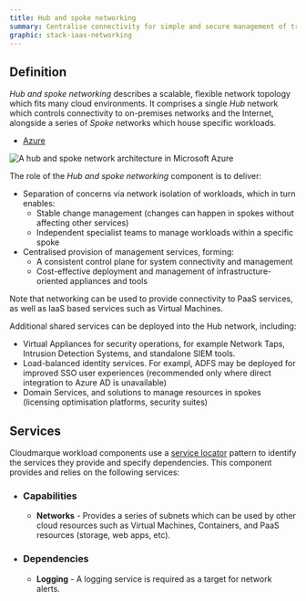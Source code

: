 ```yaml
---
title: Hub and spoke networking
summary: Centralise connectivity for simple and secure management of traffic flow between your cloud environment, on-premises systems, and the internet.
graphic: stack-iaas-networking
---
```

## Definition
_Hub and spoke networking_ describes a scalable, flexible network topology which fits many cloud environments. It comprises a single _Hub_ network which controls connectivity to on-premises networks and the Internet, alongside a series of _Spoke_ networks which house specific workloads.

<div class="card text-center">
  <div class="card-header">
    <ul class="nav nav-tabs card-header-tabs" role="tablist">
      <li class="nav-item">
        <a class="nav-link active" data-toggle="tab" href="#azure" role="tab" aria-controls="profile" aria-selected="true">Azure</a>
      </li>
    </ul>
  </div>
  <div class="card-body tab-content">
    <div class="tab-pane show active" id="azure" role="tabpanel" aria-labelledby="azure-tab">
      <img src="/assets/images/ref-arch/hub-spoke.svg" alt="A hub and spoke network architecture in Microsoft Azure">
    </div>
  </div>
</div>

The role of the _Hub and spoke networking_ component is to deliver:

 * Separation of concerns via network isolation of workloads, which in turn enables:
    * Stable change management (changes can happen in spokes without affecting other services)
    * Independent specialist teams to manage workloads within a specific spoke
 * Centralised provision of management services, forming:
    * A consistent control plane for system connectivity and management
    * Cost-effective deployment and management of infrastructure-oriented appliances and tools

Note that networking can be used to provide connectivity to PaaS services, as well as IaaS based services such as Virtual Machines.

Additional shared services can be deployed into the Hub network, including:

 * Virtual Appliances for security operations, for example Network Taps, Intrusion Detection Systems, and standalone SIEM tools.
 * Load-balanced identity services. For exampl, ADFS may be deployed for improved SSO user experiences (recommended only where direct integration to Azure AD is unavailable)
 * Domain Services, and solutions to manage resources in spokes (licensing optimisation platforms, security suites)

## Services
Cloudmarque workload components use a [service locator](/cloudmarque/tools/service-locator.html) pattern to identify the services they provide and specify dependencies. This component provides and relies on the following services:

 * ### Capabilities
    * **Networks** - Provides a series of subnets which can be used by other cloud resources such as Virtual Machines, Containers, and PaaS resources (storage, web apps, etc).

 * ### Dependencies
    * **Logging** - A logging service is required as a target for network alerts.